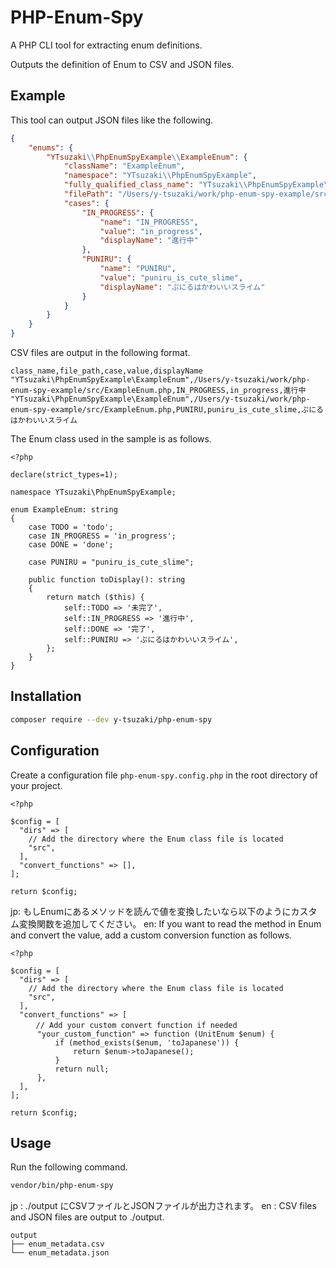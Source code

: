 
# PHP-Enum-Spy
A PHP CLI tool for extracting enum definitions.

 Outputs the definition of Enum to CSV and JSON files.

## Example

This tool can output JSON files like the following.

```json:ExampleEnum.json
{
    "enums": {
        "YTsuzaki\\PhpEnumSpyExample\\ExampleEnum": {
            "className": "ExampleEnum",
            "namespace": "YTsuzaki\\PhpEnumSpyExample",
            "fully_qualified_class_name": "YTsuzaki\\PhpEnumSpyExample\\ExampleEnum",
            "filePath": "/Users/y-tsuzaki/work/php-enum-spy-example/src/ExampleEnum.php",
            "cases": {
                "IN_PROGRESS": {
                    "name": "IN_PROGRESS",
                    "value": "in_progress",
                    "displayName": "進行中"
                },
                "PUNIRU": {
                    "name": "PUNIRU",
                    "value": "puniru_is_cute_slime",
                    "displayName": "ぷにるはかわいいスライム"
                }
            }
        }
    }
}
```

CSV files are output in the following format.

```csv:ExampleEnum.csv
class_name,file_path,case,value,displayName
"YTsuzaki\PhpEnumSpyExample\ExampleEnum",/Users/y-tsuzaki/work/php-enum-spy-example/src/ExampleEnum.php,IN_PROGRESS,in_progress,進行中
"YTsuzaki\PhpEnumSpyExample\ExampleEnum",/Users/y-tsuzaki/work/php-enum-spy-example/src/ExampleEnum.php,PUNIRU,puniru_is_cute_slime,ぷにるはかわいいスライム
```

The Enum class used in the sample is as follows.

```php:ExampleEnum.php
<?php

declare(strict_types=1);

namespace YTsuzaki\PhpEnumSpyExample;

enum ExampleEnum: string
{
    case TODO = 'todo';
    case IN_PROGRESS = 'in_progress';
    case DONE = 'done';

    case PUNIRU = "puniru_is_cute_slime";

    public function toDisplay(): string
    {
        return match ($this) {
            self::TODO => '未完了',
            self::IN_PROGRESS => '進行中',
            self::DONE => '完了',
            self::PUNIRU => 'ぷにるはかわいいスライム',
        };
    }
}
```



## Installation

```bash
composer require --dev y-tsuzaki/php-enum-spy
```

## Configuration

Create a configuration file `php-enum-spy.config.php` in the root directory of your project.


```php:php-enum-spy.config.php
<?php

$config = [
  "dirs" => [
    // Add the directory where the Enum class file is located
    "src",
  ],
  "convert_functions" => [],
];

return $config;
```

jp: もしEnumにあるメソッドを読んで値を変換したいなら以下のようにカスタム変換関数を追加してください。
en: If you want to read the method in Enum and convert the value, add a custom conversion function as follows.

```php:php-enum-spy.config.php
<?php

$config = [
  "dirs" => [
    // Add the directory where the Enum class file is located
    "src",
  ],
  "convert_functions" => [
    　// Add your custom convert function if needed
      "your_custom_function" => function (UnitEnum $enum) {
          if (method_exists($enum, 'toJapanese')) {
              return $enum->toJapanese();
          }
          return null;
      },
  ],
];

return $config;
```

## Usage

Run the following command.
```bash
vendor/bin/php-enum-spy
```

jp : ./output にCSVファイルとJSONファイルが出力されます。
en : CSV files and JSON files are output to ./output.
```
output  
├── enum_metadata.csv
└── enum_metadata.json
```
